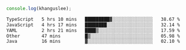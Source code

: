 ```js
console.log(khanguslee);
```

<!--START_SECTION:waka-->

```txt
TypeScript   5 hrs 10 mins   █████████▓░░░░░░░░░░░░░░░   38.67 %
JavaScript   4 hrs 17 mins   ████████░░░░░░░░░░░░░░░░░   32.14 %
YAML         2 hrs 21 mins   ████▒░░░░░░░░░░░░░░░░░░░░   17.59 %
Other        47 mins         █▒░░░░░░░░░░░░░░░░░░░░░░░   05.98 %
Java         16 mins         ▓░░░░░░░░░░░░░░░░░░░░░░░░   02.10 %
```

<!--END_SECTION:waka-->

<!--
**khanguslee/khanguslee** is a ✨ _special_ ✨ repository because its `README.md` (this file) appears on your GitHub profile.

Here are some ideas to get you started:

- 🔭 I’m currently working on ...
- 🌱 I’m currently learning ...
- 👯 I’m looking to collaborate on ...
- 🤔 I’m looking for help with ...
- 💬 Ask me about ...
- 📫 How to reach me: ...
- 😄 Pronouns: ...
- ⚡ Fun fact: ...
-->
